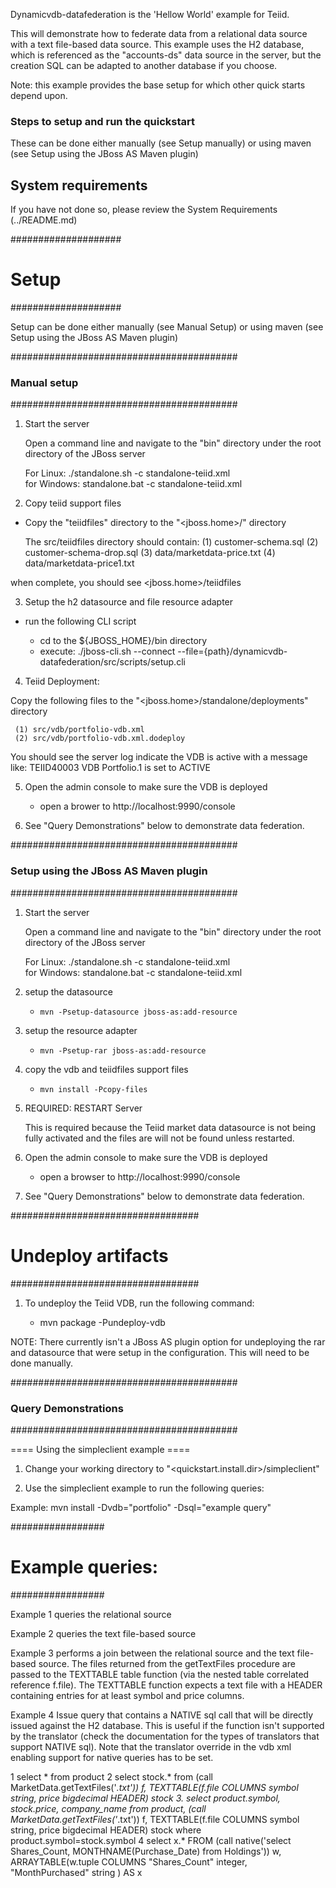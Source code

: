 Dynamicvdb-datafederation is the 'Hellow World' example for Teiid.  


This will demonstrate how to federate data from a relational data source with a text file-based data source.
This example uses the H2 database, which is referenced as the "accounts-ds" data source in the server, 
but the creation SQL can be adapted to another database if you choose.

Note:  this example provides the base setup for which other quick starts depend upon.

### Steps to setup and run the quickstart ###
These can be done either manually (see Setup manually) or using maven (see Setup using the JBoss AS Maven plugin) 

System requirements
-------------------

If you have not done so, please review the System Requirements (../README.md)

####################
#   Setup
####################

Setup can be done either manually (see Manual Setup) or using maven (see Setup using the JBoss AS Maven plugin) 


#########################################
### Manual setup
#########################################

1)  Start the server

	Open a command line and navigate to the "bin" directory under the root directory of the JBoss server

	For Linux:   ./standalone.sh -c standalone-teiid.xml	
	for Windows: standalone.bat -c standalone-teiid.xml

2)  Copy teiid support files
	
- Copy the "teiidfiles" directory to the "<jboss.home>/" directory

	The src/teiidfiles directory should contain:
	(1) customer-schema.sql
	(2) customer-schema-drop.sql
	(3) data/marketdata-price.txt
	(4) data/marketdata-price1.txt
	
when complete, you should see <jboss.home>/teiidfiles

3) Setup the h2 datasource and file resource adapter

-  run the following CLI script

	-	cd to the ${JBOSS_HOME}/bin directory
	-	execute:  ./jboss-cli.sh --connect --file={path}/dynamicvdb-datafederation/src/scripts/setup.cli 

4)  Teiid Deployment:

Copy the following files to the "<jboss.home>/standalone/deployments" directory

     (1) src/vdb/portfolio-vdb.xml
     (2) src/vdb/portfolio-vdb.xml.dodeploy

You should see the server log indicate the VDB is active with a message like:  TEIID40003 VDB Portfolio.1 is set to ACTIVE

5)  Open the admin console to make sure the VDB is deployed

	*  open a brower to http://localhost:9990/console 	

6)  See "Query Demonstrations" below to demonstrate data federation.


#########################################
### Setup using the JBoss AS Maven plugin
#########################################

1) Start the server

	Open a command line and navigate to the "bin" directory under the root directory of the JBoss server

	For Linux:   ./standalone.sh -c standalone-teiid.xml	
	for Windows: standalone.bat -c standalone-teiid.xml
	
2) setup the datasource

    * `mvn -Psetup-datasource jboss-as:add-resource` 
	
3) setup the resource adapter

    * `mvn -Psetup-rar jboss-as:add-resource`

4) copy the vdb and teiidfiles support files

    *  `mvn install -Pcopy-files`

5) REQUIRED: RESTART Server

	This is required because the Teiid market data datasource is not being fully activated and the files
	are will not be found unless restarted. 

6)  Open the admin console to make sure the VDB is deployed

    *  open a browser to http://localhost:9990/console 	

7)  See "Query Demonstrations" below to demonstrate data federation.


##################################
#  Undeploy artifacts
##################################


1)  To undeploy the Teiid VDB, run the following command:

	*  mvn package -Pundeploy-vdb

NOTE: There currently isn't a JBoss AS plugin option for undeploying the rar and datasource that were
		setup in the configuration.  This will need to be done manually.	

#########################################
### Query Demonstrations
#########################################	

==== Using the simpleclient example ====

1) Change your working directory to "<quickstart.install.dir>/simpleclient"

2) Use the simpleclient example to run the following queries:

Example:   mvn install -Dvdb="portfolio" -Dsql="example query"


#################
# Example queries:
#################

Example 1 queries the relational source

Example 2 queries the text file-based source

Example 3 performs a join between the relational source and the text file-based source.  The files returned from the getTextFiles procedure are passed to the TEXTTABLE table function (via the nested table correlated reference f.file).  The TEXTTABLE function expects a 
text file with a HEADER containing entries for at least symbol and price columns. 

Example 4 Issue query that contains a NATIVE sql call that will be directly issued against the H2 database.  This is useful if the function isn't supported by the translator (check the documentation for the types of translators that support NATIVE sql).   Note that the translator override in the vdb xml enabling support for native queries has to be set.

1	select * from product
2	select stock.* from (call MarketData.getTextFiles('*.txt')) f, TEXTTABLE(f.file COLUMNS symbol string, price bigdecimal HEADER) stock
3.	select product.symbol, stock.price, company_name from product, (call MarketData.getTextFiles('*.txt')) f, TEXTTABLE(f.file COLUMNS symbol string, price bigdecimal HEADER) stock where product.symbol=stock.symbol
4 	select x.* FROM (call native('select Shares_Count, MONTHNAME(Purchase_Date) from Holdings')) w, ARRAYTABLE(w.tuple COLUMNS "Shares_Count" integer, "MonthPurchased" string ) AS x


